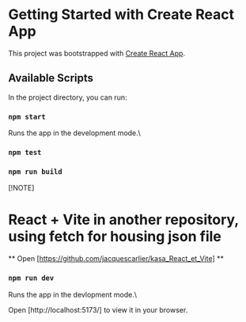 # Getting Started with Create React App

This project was bootstrapped with [Create React App](https://github.com/facebook/create-react-app).

## Available Scripts

In the project directory, you can run:

### `npm start`

Runs the app in the development mode.\

### `npm test`

### `npm run build`

[!NOTE]

# React + Vite in another repository, using fetch for housing json file
** Open [https://github.com/jacquescarlier/kasa_React_et_Vite] **

### `npm run dev`

Runs the app in the devlopment mode.\

 Open [http://localhost:5173/] to view it in your browser.